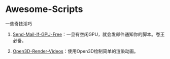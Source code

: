 # Awesome-Scripts

一些奇技淫巧

1. [Send-Mail-If-GPU-Free](https://github.com/LiuXinchen1997/Awesome-Scripts/tree/main/Send-Mail-If-GPU-Free)：一旦有空闲GPU，就会发邮件通知你的脚本。卷王必备。

2. [Open3D-Render-Videos](https://github.com/LiuXinchen1997/Awesome-Scripts/tree/main/Open3D-Render-Videos)：使用Open3D绘制简单的渲染动画。
